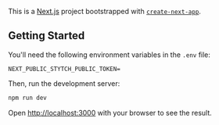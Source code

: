 This is a [Next.js](https://nextjs.org/) project bootstrapped with [`create-next-app`](https://github.com/vercel/next.js/tree/canary/packages/create-next-app).

## Getting Started

You'll need the following environment variables in the `.env` file:

```
NEXT_PUBLIC_STYTCH_PUBLIC_TOKEN=
```

Then, run the development server:

```bash
npm run dev
```

Open [http://localhost:3000](http://localhost:3000) with your browser to see the result.

